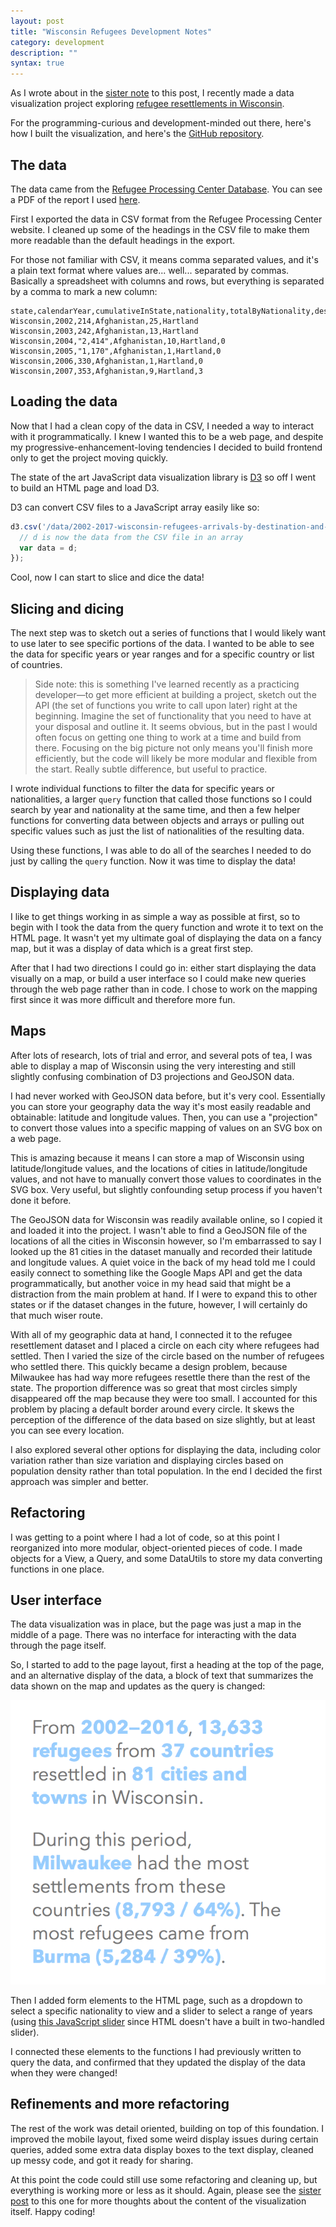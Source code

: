 ```yaml
---
layout: post
title: "Wisconsin Refugees Development Notes"
category: development
description: ""
syntax: true
---
```


As I wrote about in the [sister note](/wisconsin-refugees-reflection) to this post, I recently made a data visualization project exploring [refugee resettlements in Wisconsin](http://kevinmcgillivray.net/wisconsin-refugees).

For the programming-curious and development-minded out there, here's how I built the visualization, and here's the [GitHub repository](https://github.com/kmcgillivray/wisconsin-refugees).

## The data

The data came from the [Refugee Processing Center Database](http://ireports.wrapsnet.org). You can see a PDF of the report I used [here](http://kevinmcgillivray.net/wisconsin-refugees/data/arrivals-by-destination-and-nationality.pdf).

First I exported the data in CSV format from the Refugee Processing Center website. I cleaned up some of the headings in the CSV file to make them more readable than the default headings in the export.

For those not familiar with CSV, it means comma separated values, and it's a plain text format where values are... well... separated by commas. Basically a spreadsheet with columns and rows, but everything is separated by a comma to mark a new column:

```csv
state,calendarYear,cumulativeInState,nationality,totalByNationality,destinationCity,yearlyNumberByCity
Wisconsin,2002,214,Afghanistan,25,Hartland
Wisconsin,2003,242,Afghanistan,13,Hartland
Wisconsin,2004,"2,414",Afghanistan,10,Hartland,0
Wisconsin,2005,"1,170",Afghanistan,1,Hartland,0
Wisconsin,2006,330,Afghanistan,1,Hartland,0
Wisconsin,2007,353,Afghanistan,9,Hartland,3
```

## Loading the data

Now that I had a clean copy of the data in CSV, I needed a way to interact with it programmatically. I knew I wanted this to be a web page, and despite my progressive-enhancement-loving tendencies I decided to build frontend only to get the project moving quickly.

The state of the art JavaScript data visualization library is [D3](https://d3js.org) so off I went to build an HTML page and load D3.

D3 can convert CSV files to a JavaScript array easily like so:

```javascript
d3.csv('/data/2002-2017-wisconsin-refugees-arrivals-by-destination-and-nationality.csv', function(d) {
  // d is now the data from the CSV file in an array
  var data = d;
});
```

Cool, now I can start to slice and dice the data!

## Slicing and dicing

The next step was to sketch out a series of functions that I would likely want to use later to see specific portions of the data. I wanted to be able to see the data for specific years or year ranges and for a specific country or list of countries.

> Side note: this is something I've learned recently as a practicing developer—to get more efficient at building a project, sketch out the API (the set of functions you write to call upon later) right at the beginning. Imagine the set of functionality that you need to have at your disposal and outline it. It seems obvious, but in the past I would often focus on getting one thing to work at a time and build from there. Focusing on the big picture not only means you'll finish more efficiently, but the code will likely be more modular and flexible from the start. Really subtle difference, but useful to practice.

I wrote individual functions to filter the data for specific years or nationalities, a larger `query` function that called those functions so I could search by year and nationality at the same time, and then a few helper functions for converting data between objects and arrays or pulling out specific values such as just the list of nationalities of the resulting data.

Using these functions, I was able to do all of the searches I needed to do just by calling the `query` function. Now it was time to display the data!

## Displaying data

I like to get things working in as simple a way as possible at first, so to begin with I took the data from the query function and wrote it to text on the HTML page. It wasn't yet my ultimate goal of displaying the data on a fancy map, but it was a display of data which is a great first step.

After that I had two directions I could go in: either start displaying the data visually on a map, or build a user interface so I could make new queries through the web page rather than in code. I chose to work on the mapping first since it was more difficult and therefore more fun.

## Maps

After lots of research, lots of trial and error, and several pots of tea, I was able to display a map of Wisconsin using the very interesting and still slightly confusing combination of D3 projections and GeoJSON data.

I had never worked with GeoJSON data before, but it's very cool. Essentially you can store your geography data the way it's most easily readable and obtainable: latitude and longitude values. Then, you can use a "projection" to convert those values into a specific mapping of values on an SVG box on a web page.

This is amazing because it means I can store a map of Wisconsin using latitude/longitude values, and the locations of cities in latitude/longitude values, and not have to manually convert those values to coordinates in the SVG box. Very useful, but slightly confounding setup process if you haven't done it before.

The GeoJSON data for Wisconsin was readily available online, so I copied it and loaded it into the project. I wasn't able to find a GeoJSON file of the locations of all the cities in Wisconsin however, so I'm embarrassed to say I looked up the 81 cities in the dataset manually and recorded their latitude and longitude values. A quiet voice in the back of my head told me I could easily connect to something like the Google Maps API and get the data programmatically, but another voice in my head said that might be a distraction from the main problem at hand. If I were to expand this to other states or if the dataset changes in the future, however, I will certainly do that much wiser route.

With all of my geographic data at hand, I connected it to the refugee resettlement dataset and I placed a circle on each city where refugees had settled. Then I varied the size of the circle based on the number of refugees who settled there. This quickly became a design problem, because Milwaukee has had way more refugees resettle there than the rest of the state. The proportion difference was so great that most circles simply disappeared off the map because they were too small. I accounted for this problem by placing a default border around every circle. It skews the perception of the difference of the data based on size slightly, but at least you can see every location.

I also explored several other options for displaying the data, including color variation rather than size variation and displaying circles based on population density rather than total population. In the end I decided the first approach was simpler and better.

## Refactoring

I was getting to a point where I had a lot of code, so at this point I reorganized into more modular, object-oriented pieces of code. I made objects for a View, a Query, and some DataUtils to store my data converting functions in one place.

## User interface

The data visualization was in place, but the page was just a map in the middle of a page. There was no interface for interacting with the data through the page itself.

So, I started to add to the page layout, first a heading at the top of the page, and an alternative display of the data, a block of text that summarizes the data shown on the map and updates as the query is changed:

![Data text](/img/text-data-example.png)

Then I added form elements to the HTML page, such as a dropdown to select a specific nationality to view and a slider to select a range of years (using [this JavaScript slider](https://refreshless.com/nouislider/) since HTML doesn't have a built in two-handled slider).

I connected these elements to the functions I had previously written to query the data, and confirmed that they updated the display of the data when they were changed!

## Refinements and more refactoring

The rest of the work was detail oriented, building on top of this foundation. I improved the mobile layout, fixed some weird display issues during certain queries, added some extra data display boxes to the text display, cleaned up messy code, and got it ready for sharing.

At this point the code could still use some refactoring and cleaning up, but everything is working more or less as it should. Again, please see the [sister post](/wisconsin-refugees-reflection) to this one for more thoughts about the content of the visualization itself. Happy coding!
